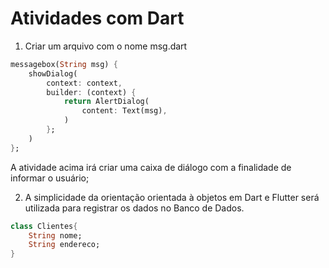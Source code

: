 # Atividades com Dart

1. Criar um arquivo com o nome msg.dart

```dart
messagebox(String msg) {
    showDialog(
        context: context,
        builder: (context) {
            return AlertDialog(
                content: Text(msg),
            )
        };
    )
};
```

A atividade acima irá criar uma caixa de diálogo com a finalidade de informar o usuário;

2. A simplicidade da orientação orientada à objetos em Dart e Flutter será utilizada para registrar os dados no Banco de Dados.

```dart
class Clientes{
    String nome;
    String endereco;
}
```